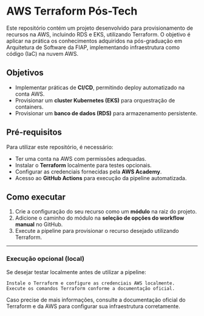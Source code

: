 # AWS Terraform Pós-Tech

Este repositório contém um projeto desenvolvido para provisionamento de recursos na AWS, incluindo RDS e EKS, utilizando Terraform. O objetivo é aplicar na prática os conhecimentos adquiridos na pós-graduação em Arquitetura de Software da FIAP, implementando infraestrutura como código (IaC) na nuvem AWS.

## **Objetivos**
- Implementar práticas de **CI/CD**, permitindo deploy automatizado na conta AWS.
- Provisionar um **cluster Kubernetes (EKS)** para orquestração de containers.
- Provisionar um **banco de dados (RDS)** para armazenamento persistente.

## **Pré-requisitos**
Para utilizar este repositório, é necessário:
- Ter uma conta na AWS com permissões adequadas.
- Instalar o **Terraform** localmente para testes opcionais.
- Configurar as credenciais fornecidas pela **AWS Academy**.
- Acesso ao **GitHub Actions** para execução da pipeline automatizada.

## **Como executar**
1. Crie a configuração do seu recurso como um **módulo** na raiz do projeto.
2. Adicione o caminho do módulo na **seleção de opções do workflow manual** no GitHub.
3. Execute a pipeline para provisionar o recurso desejado utilizando Terraform.

---

### **Execução opcional (local)**
Se desejar testar localmente antes de utilizar a pipeline:
```
Instale o Terraform e configure as credenciais AWS localmente.
Execute os comandos Terraform conforme a documentação oficial.
```

Caso precise de mais informações, consulte a documentação oficial do Terraform e da AWS para configurar sua infraestrutura corretamente.

